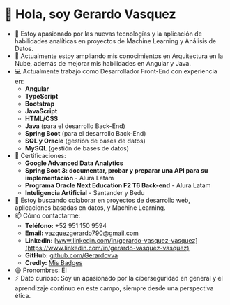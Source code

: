 # 👋 Hola, soy Gerardo Vasquez 

- 👀 Estoy apasionado por las nuevas tecnologías y la aplicación de habilidades analíticas en proyectos de Machine Learning y Análisis de Datos.
- 🌱 Actualmente estoy ampliando mis conocimientos en Arquitectura en la Nube, además de mejorar mis habilidades en Angular y Java.
- 💻 Actualmente trabajo como Desarrollador Front-End con experiencia en:
  - **Angular**
  - **TypeScript**
  - **Bootstrap**
  - **JavaScript**
  - **HTML/CSS**
  - **Java** (para el desarrollo Back-End)
  - **Spring Boot** (para el desarrollo Back-End)
  - **SQL y Oracle** (gestión de bases de datos)
  - **MySQL** (gestión de bases de datos)
- 💼 Certificaciones:
  - **Google Advanced Data Analytics**
  - **Spring Boot 3: documentar, probar y preparar una API para su implementación** - Alura Latam
  - **Programa Oracle Next Education F2 T6 Back-end** - Alura Latam
  - **Inteligencia Artificial** - Santander y Bedu
- 💞️ Estoy buscando colaborar en proyectos de desarrollo web, aplicaciones basadas en datos, y Machine Learning.
- 📫 Cómo contactarme:
  - **Teléfono:** +52 951 150 9594
  - **Email:** [vazquezgerardo790@gmail.com](mailto:vazquezgerardo790@gmail.com)
  - **LinkedIn:** [www.linkedin.com/in/gerardo-vasquez-vasquez](https://www.linkedin.com/in/gerardo-vasquez-vasquez)
  - **GitHub:** [github.com/Gerardovva](https://github.com/Gerardovva)
  - **Credly:** [Mis Badges](https://www.credly.com/users/gerardo-vasquez.235ffb31/badges)
- 😄 Pronombres: Él
- ⚡ Dato curioso: Soy un apasionado por la ciberseguridad en general y el aprendizaje continuo en este campo, siempre desde una perspectiva ética.


